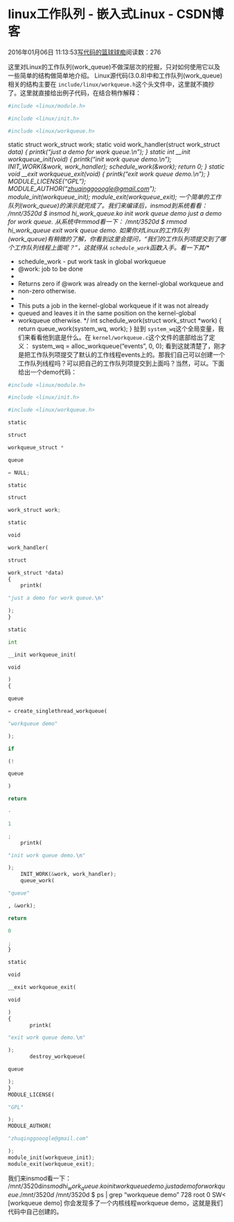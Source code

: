 
# linux工作队列 - 嵌入式Linux - CSDN博客

2016年01月06日 11:13:53[写代码的篮球球痴](https://me.csdn.net/weiqifa0)阅读数：276


这里对Linux的工作队列(work_queue)不做深层次的挖掘，只对如何使用它以及一些简单的结构做简单地介绍。
Linux源代码(3.0.8)中和工作队列(work_queue)相关的结构主要在
`include/linux/workqueue.h`这个头文件中，这里就不摘抄了。这里就直接给出例子代码，在结合稍作解释：
```python
#include <linux/module.h>
```
```python
#include <linux/init.h>
```
```python
#include <linux/workqueue.h>
```
static struct work_struct work;
static void work_handler(struct work_struct *data)
{
printk(“just a demo for work queue.\n”);
}
static int __init workqueue_init(void)
{
printk(“init work queue demo.\n”);
INIT_WORK(&work, work_handler);
schedule_work(&work);
return 0;
}
static void __exit workqueue_exit(void)
{
printk(“exit work queue demo.\n”);
}
MODULE_LICENSE(“GPL”);
MODULE_AUTHOR(“zhuqinggooogle@gmail.com”);
module_init(workqueue_init);
module_exit(workqueue_exit);
一个简单的工作队列(work_queue)的演示就完成了。我们来编译后，insmod到系统看看：
/mnt/3520d $ insmod hi_work_queue.ko
init work queue demo
just a demo for work queue.
从系统中rmmod看一下：
/mnt/3520d $ rmmod hi_work_queue
exit work queue demo.
如果你对Linux的工作队列(work_queue)有稍微的了解，你看到这里会提问，“我们的工作队列项提交到了哪个工作队列线程上面呢？”，这就得从
`schedule_work`函数入手。看一下其/**
* schedule_work - put work task in global workqueue
* @work: job to be done
*
* Returns zero if @work was already on the kernel-global workqueue and
* non-zero otherwise.
*
* This puts a job in the kernel-global workqueue if it was not already
* queued and leaves it in the same position on the kernel-global
* workqueue otherwise.
*/
int schedule_work(struct work_struct *work)
{
return queue_work(system_wq, work);
}
扯到
`system_wq`这个全局变量，我们来看看他到底是什么。在
`kernel/workqueue.c`这个文件的底部给出了定义：
system_wq = alloc_workqueue(“events”, 0, 0);
看到这就清楚了，刚才是把工作队列项提交了默认的工作线程events上的。那我们自己可以创建一个工作队列线程吗？可以把自己的工作队列项提交到上面吗？当然，可以。下面给出一个demo代码：
```python
#include <linux/module.h>
```
```python
#include <linux/init.h>
```
```python
#include <linux/workqueue.h>
```
```python
static
```
```python
struct
```
```python
workqueue_struct *
```
```python
queue
```
```python
= NULL;
```
```python
static
```
```python
struct
```
```python
work_struct work;
```
```python
static
```
```python
void
```
```python
work_handler(
```
```python
struct
```
```python
work_struct *data)  
{  
    printk(
```
```python
"just a demo for work queue.\n"
```
```python
); 
}
```
```python
static
```
```python
int
```
```python
__init workqueue_init(
```
```python
void
```
```python
)  
{
```
```python
queue
```
```python
= create_singlethread_workqueue(
```
```python
"workqueue demo"
```
```python
);
```
```python
if
```
```python
(!
```
```python
queue
```
```python
)
```
```python
return
```
```python
-
```
```python
1
```
```python
;  
    printk(
```
```python
"init work queue demo.\n"
```
```python
);
    INIT_WORK(&work, work_handler);  
    queue_work(
```
```python
"queue"
```
```python
, &work);
```
```python
return
```
```python
0
```
```python
;    
}
```
```python
static
```
```python
void
```
```python
__exit workqueue_exit(
```
```python
void
```
```python
)  
{  
       printk(
```
```python
"exit work queue demo.\n"
```
```python
);
       destroy_workqueue(
```
```python
queue
```
```python
);  
}  
MODULE_LICENSE(
```
```python
"GPL"
```
```python
);
MODULE_AUTHOR(
```
```python
"zhuqinggooogle@gmail.com"
```
```python
);  
module_init(workqueue_init);  
module_exit(workqueue_exit);
```
我们来insmod看一下：
/mnt/3520d$insmod hi_work_queue.ko   
init work queue demo.  
just a demo for work queue.  
/mnt/3520d$
/mnt/3520d $ ps | grep “workqueue demo”
728 root         0 SW<  [workqueue demo]
你会发现多了一个内核线程workqueue demo，这就是我们代码中自己创建的。

